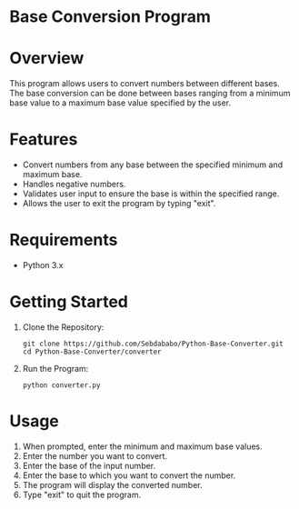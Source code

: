 # Base Conversion Program

# Overview
This program allows users to convert numbers between different bases. The base conversion can be done between bases ranging from a minimum base value to a maximum base value specified by the user.

# Features
- Convert numbers from any base between the specified minimum and maximum base.
- Handles negative numbers.
- Validates user input to ensure the base is within the specified range.
- Allows the user to exit the program by typing "exit".

# Requirements
- Python 3.x

# Getting Started

1. Clone the Repository:
   ```
   git clone https://github.com/Sebdababo/Python-Base-Converter.git
   cd Python-Base-Converter/converter
   ```

2. Run the Program:
   ```
   python converter.py
   ```

# Usage

1. When prompted, enter the minimum and maximum base values.
2. Enter the number you want to convert.
3. Enter the base of the input number.
4. Enter the base to which you want to convert the number.
5. The program will display the converted number.
6. Type "exit" to quit the program.
